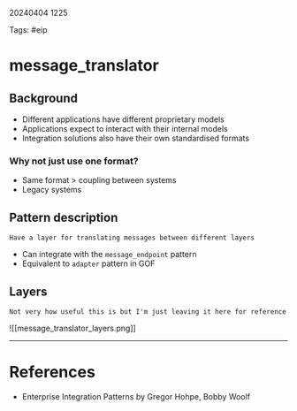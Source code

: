 20240404 1225

Tags: #eip

# message_translator

## Background
- Different applications have different proprietary models
- Applications expect to interact with their internal models
- Integration solutions also have their own standardised formats
### Why not just use one format?
- Same format > coupling between systems
- Legacy systems

## Pattern description
```ad-tldr
Have a layer for translating messages between different layers
```
- Can integrate with the `message_endpoint` pattern
- Equivalent to `adapter` pattern in GOF

## Layers
```ad-note
Not very how useful this is but I'm just leaving it here for reference
```
![[message_translator_layers.png]]

--- 
# References
- Enterprise Integration Patterns by Gregor Hohpe, Bobby Woolf
